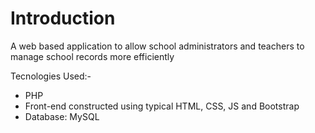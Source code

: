 # Introduction
A web based application to allow school administrators and teachers to manage school records more efficiently

Tecnologies Used:-
+ PHP
+ Front-end constructed using typical HTML, CSS, JS and Bootstrap
+ Database: MySQL

